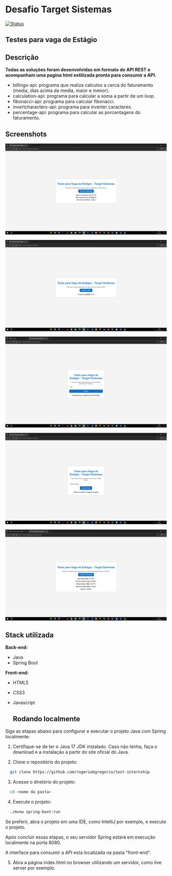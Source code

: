 # Desafio Target Sistemas
[![Status](https://img.shields.io/badge/Status-Concluído-brightgreen.svg)](https://github.com/seu-usuario/seu-projeto)

## Testes para vaga de Estágio

## Descrição
**Todas as soluções foram desenvolvidas em formato de API REST e acompanham uma pagina html estilizada pronta para consumir a API.**
- billings-api: programa que realiza calculos a cerca do faturamento (media, dias acima da media, maior e menor).
- calculation-api: programa para calcular a soma a partir de um loop.
- fibonacci-api: programa para calcular fibonacci.
- invertcharacters-api: programa para inverter caracteres.
- percentage-api: programa para calcular as porcentagens do faturamento.

## Screenshots
![billings-api](https://github.com/rogeriobgregorio/test-internship/blob/main/screenshots/faturamento.png)

![calculation-api](https://github.com/rogeriobgregorio/test-internship/blob/main/screenshots/soma.png)

![fibonacci-api](https://github.com/rogeriobgregorio/test-internship/blob/main/screenshots/fibonacci.png)

![invertcharacters-api](https://github.com/rogeriobgregorio/test-internship/blob/main/screenshots/inverter.png)

![percentage-api](https://github.com/rogeriobgregorio/test-internship/blob/main/screenshots/porcentagem.png)

## Stack utilizada

**Back-end:** 
- Java
- Spring Boot

**Front-end:** 
- HTML5
- CSS3
- Javascript

  ## Rodando localmente

Siga as etapas abaixo para configurar e executar o projeto Java com Spring localmente:

1. Certifique-se de ter o Java 17 JDK instalado. Caso não tenha, faça o download e a instalação a partir do site oficial do Java.

2. Clone o repositório do projeto:
```bash
  git clone https://github.com/rogeriobgregorio/test-internship
```

3. Acesse o diretório do projeto:
```bash
  cd <nome da pasta>
```

4. Execute o projeto:
```bash
  ./mvnw spring-boot:run
```
Se preferir, abra o projeto em uma IDE, como IntelliJ por exemplo, e execute o projeto.

Após concluir essas etapas, o seu servidor Spring estará em execução localmente na porta 8080.

A interface para consumir a API esta localizada na pasta "front-end".

5. Abra a página index.html no browser utilizando um servidor, como live server por exemplo.
